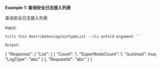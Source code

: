 **Example 1: 查询安全日志接入列表**

查询安全日志接入列表

Input: 

```
tccli tcss DescribeSecLogJoinTypeList --cli-unfold-argument ```

Output: 
```
{
    "Response": {
        "List": [
            {
                "Count": 1,
                "SuperNodeCount": 1,
                "IsJoined": true,
                "LogType": "abc"
            }
        ],
        "RequestId": "abc"
    }
}
```

